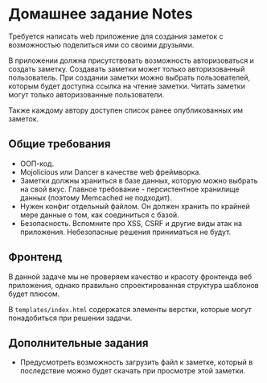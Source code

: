 Домашнее задание Notes
=====================

Требуется написать web приложение для создания заметок с возможностью поделиться ими со своими друзьями.

В приложении должна присутствовать возможность авторизоваться и создать заметку. Создавать заметки может только авторизованный пользователь. При создании заметки можно выбрать пользователей, которым будет доступна ссылка на чтение заметки. Читать заметки могут только авторизованные пользователи.

Также каждому автору доступен список ранее опубликованных им заметок.
 

Общие требования
----------------

* ООП-код.
* Mojolicious или Dancer в качестве web фреймворка.
* Заметки должны храниться в базе данных, которую можно выбрать на свой вкус. Главное требование - персистентное хранилище данных (поэтому Memcached не подходит).
* Нужен конфиг отдельный файлом. Он должен хранить по крайней мере данные о том, как соединиться с базой.
* Безопасность. Вспомните про XSS, CSRF и другие виды атак на приложения. Небезопасные решения приниматься не будут.

Фронтенд
-----------------
В данной задаче мы не проверяем качество и красоту фронтенда веб приложения, однако правильно спроектированная структура шаблонов будет плюсом.

В `templates/index.html` содержатся элементы верстки, которые могут понадобиться при решении задачи. 

Дополнительные задания
-----------------
* Предусмотреть возможность загрузить файл к заметке, который в последствие можно будет скачать при просмотре этой заметки.









